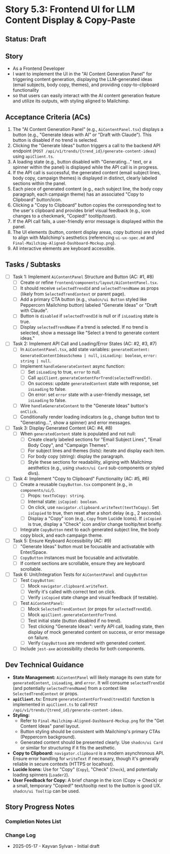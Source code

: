 # Story 5.3: Frontend UI for LLM Content Display & Copy-Paste

## Status: Draft

## Story

- As a Frontend Developer
- I want to implement the UI in the "AI Content Generation Panel" for triggering content generation, displaying the LLM-generated ideas (email subjects, body copy, themes), and providing copy-to-clipboard functionality
- so that users can easily interact with the AI content generation feature and utilize its outputs, with styling aligned to Mailchimp.

## Acceptance Criteria (ACs)

1. The "AI Content Generation Panel" (e.g., `AiContentPanel.tsx`) displays a button (e.g., "Generate Ideas with AI" or "Draft with Claude"). This button is disabled if no trend is selected.
2. Clicking the "Generate Ideas" button triggers a call to the backend API endpoint (`POST /api/v1/trends/{trend_id}/generate-content-ideas`) using `apiClient.ts`.
3. A loading state (e.g., button disabled with "Generating..." text, or a spinner within the panel) is displayed while the API call is in progress.
4. If the API call is successful, the generated content (email subject lines, body copy, campaign themes) is displayed in distinct, clearly labeled sections within the panel.
5. Each piece of generated content (e.g., each subject line, the body copy paragraph, each campaign theme) has an associated "Copy to Clipboard" button/icon.
6. Clicking a "Copy to Clipboard" button copies the corresponding text to the user's clipboard and provides brief visual feedback (e.g., icon changes to a checkmark, "Copied!" tooltip/toast).
7. If the API call fails, a user-friendly error message is displayed within the panel.
8. The UI elements (button, content display areas, copy buttons) are styled to align with Mailchimp's aesthetics (referencing `ui-ux-spec.md` and `Final-Mailchimp-Aligned-Dashboard-Mockup.png`).
9. All interactive elements are keyboard accessible.

## Tasks / Subtasks

- [ ] Task 1: Implement `AiContentPanel` Structure and Button (AC: #1, #8)
  - [ ] Create or refine `frontend/components/layout/AiContentPanel.tsx`.
  - [ ] It should receive `selectedTrendId` and `selectedTrendName` as props (likely from `SelectedTrendContext` or parent page).
  - [ ] Add a primary CTA button (e.g., `shadcn/ui Button` styled like Peppercorn Mailchimp button) labeled "Generate Ideas" or "Draft with Claude".
  - [ ] Button is `disabled` if `selectedTrendId` is null or if `isLoading` state is true.
  - [ ] Display `selectedTrendName` if a trend is selected. If no trend is selected, show a message like "Select a trend to generate content ideas."
- [ ] Task 2: Implement API Call and Loading/Error States (AC: #2, #3, #7)
  - [ ] In `AiContentPanel.tsx`, add state variables: `generatedContent: GeneratedContentIdeasSchema | null`, `isLoading: boolean`, `error: string | null`.
  - [ ] Implement `handleGenerateContent` async function:
    - [ ] Set `isLoading` to true, `error` to null.
    - [ ] Call `apiClient.generateContentForTrend(selectedTrendId)`.
    - [ ] On success: update `generatedContent` state with response, set `isLoading` to false.
    - [ ] On error: set `error` state with a user-friendly message, set `isLoading` to false.
  - [ ] Wire `handleGenerateContent` to the "Generate Ideas" button's `onClick`.
  - [ ] Conditionally render loading indicators (e.g., change button text to "Generating...", show a spinner) and error messages.
- [ ] Task 3: Display Generated Content (AC: #4, #8)
  - [ ] When `generatedContent` state is populated and not null:
    - [ ] Create clearly labeled sections for "Email Subject Lines", "Email Body Copy", and "Campaign Themes".
    - [ ] For subject lines and themes (lists): iterate and display each item.
    - [ ] For body copy (string): display the paragraph.
    - [ ] Style these sections for readability, aligning with Mailchimp aesthetics (e.g., using `shadcn/ui Card` sub-components or styled divs).
- [ ] Task 4: Implement "Copy to Clipboard" Functionality (AC: #5, #6)
  - [ ] Create a reusable `CopyButton.tsx` component (e.g., in `components/ui/`).
    - [ ] Props: `textToCopy: string`.
    - [ ] Internal state: `isCopied: boolean`.
    - [ ] On click, use `navigator.clipboard.writeText(textToCopy)`. Set `isCopied` to true, then reset after a short delay (e.g., 2 seconds).
    - [ ] Display a "Copy" icon (e.g., `Copy` from Lucide Icons). If `isCopied` is true, display a "Check" icon and/or change tooltip/text briefly.
  - [ ] Integrate `CopyButton` next to each generated subject line, the body copy block, and each campaign theme.
- [ ] Task 5: Ensure Keyboard Accessibility (AC: #9)
  - [ ] "Generate Ideas" button must be focusable and activatable with Enter/Space.
  - [ ] `CopyButton` instances must be focusable and activatable.
  - [ ] If content sections are scrollable, ensure they are keyboard scrollable.
- [ ] Task 6: Unit/Integration Tests for `AiContentPanel` and `CopyButton`
  - [ ] Test `CopyButton`:
    - [ ] Mock `navigator.clipboard.writeText`.
    - [ ] Verify it's called with correct text on click.
    - [ ] Verify `isCopied` state change and visual feedback (if testable).
  - [ ] Test `AiContentPanel`:
    - [ ] Mock `SelectedTrendContext` (or props for `selectedTrendId`).
    - [ ] Mock `apiClient.generateContentForTrend`.
    - [ ] Test initial state (button disabled if no trend).
    - [ ] Test clicking "Generate Ideas": verify API call, loading state, then display of mock generated content on success, or error message on failure.
    - [ ] Verify `CopyButton`s are rendered with generated content.
  - [ ] Include `jest-axe` accessibility checks for both components.

## Dev Technical Guidance

- **State Management:** `AiContentPanel` will likely manage its own state for `generatedContent`, `isLoading`, and `error`. It will consume `selectedTrendId` (and potentially `selectedTrendName`) from a context like `SelectedTrendContext` or props.
- **`apiClient.ts`:** Ensure `generateContentForTrend(trendId)` function is implemented in `apiClient.ts` to call `POST /api/v1/trends/{trend_id}/generate-content-ideas`.
- **Styling:**
  - Refer to `Final-Mailchimp-Aligned-Dashboard-Mockup.png` for the "Get Content Ideas" panel layout.
  - Button styling should be consistent with Mailchimp's primary CTAs (Peppercorn background).
  - Generated content should be presented clearly. Use `shadcn/ui Card` or similar for structuring if it fits the aesthetic.
- **Copy to Clipboard:** `navigator.clipboard` is a modern asynchronous API. Ensure error handling for `writeText` if necessary, though it's generally reliable in secure contexts (HTTPS or localhost).
- **Lucide Icons:** Use for "Copy" (`Copy`), "Check" (`Check`), and potentially loading spinners (`Loader2`).
- **User Feedback for Copy:** A brief change in the icon (Copy -> Check) or a small, temporary "Copied!" text/tooltip next to the button is good UX. `shadcn/ui Tooltip` can be used.

## Story Progress Notes

### Completion Notes List

### Change Log

- 2025-05-17 - Kayvan Sylvan - Initial draft
